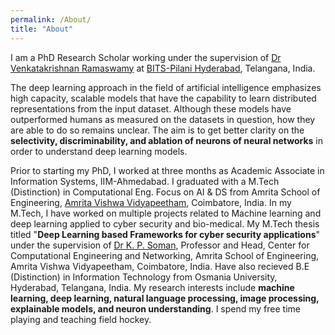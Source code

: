 ```yaml
---
permalink: /About/
title: "About"
---
```



I am a PhD Research Scholar working under the supervision of [Dr Venkatakrishnan Ramaswamy](http://brain.bits-hyderabad.ac.in/venkat/) at [BITS-Pilani Hyderabad](https://www.bits-pilani.ac.in/hyderabad/computerscience/ComputerScience), Telangana, India.


The deep learning approach in the field of artificial intelligence emphasizes high capacity, scalable models that have the capability to learn distributed representations from the input dataset. Although these models have outperformed humans as measured on the datasets in question, how they are able to do so remains unclear. The aim is to get better clarity on the **selectivity, discriminability, and ablation of neurons of neural networks** in order to understand deep learning models.

Prior to starting my PhD, I worked at three months as Academic Associate in  Information Systems, IIM-Ahmedabad. I graduated with a M.Tech (Distinction) in Computational Eng. Focus on AI & DS from Amrita School of Engineering, [Amrita Vishwa Vidyapeetham](https://www.amrita.edu/), Coimbatore,
India. In my M.Tech, I have worked on multiple projects related to Machine learning and deep learning applied to cyber security and bio-medical. My M.Tech thesis titled "**Deep Learning based Frameworks for cyber security applications**" under the supervision of [Dr K. P. Soman](https://www.amrita.edu/faculty/kp-soman/), Professor and Head, Center for Computational Engineering and Networking, Amrita School of Engineering, Amrita Vishwa Vidyapeetham, Coimbatore, India. Have also recieved B.E (Distinction) in Information Technology from Osmania University, Hyderabad, Telangana, India. My research interests include **machine learning, deep learning, natural language processing, image processing, explainable models, and neuron understanding**. I spend my free time playing and teaching field hockey.


